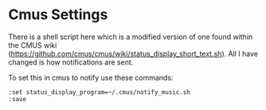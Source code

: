 # Cmus Settings 

There is a shell script here which is a modified version of one found within the CMUS wiki (https://github.com/cmus/cmus/wiki/status_display_short_text.sh). All I have changed is how notifications are sent. 

To set this in cmus to notify use these commands: 

```
:set status_display_program=~/.cmus/notify_music.sh
:save
```
